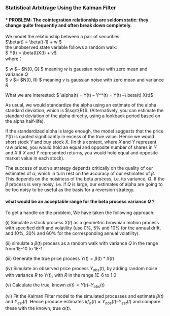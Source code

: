 ### Statistical Arbitrage Using the Kalman Filter
#### * PROBLEM: The cointegration relationship are seldom static: they change quite frequently and often break down completely.
We model the relationship between a pair of securities:  
$\beta(t)  = \beta(t-1) + w $  
the unobserved state variable follows a random walk:  
$ Y(t) = \beta(t)X(t) + v$  
where：  

$ w $~ $N(0, Q) $ meaning $w$ is gaussian noise with zero mean and variance $Q$   
$ v $~ $N(0, R) $ meaning $v$ is gaussian noise with zero mean and variance $R$   

What we are interested:
$ \alpha(t) = Y(t) – Y^*(t) = Y(t) –\ beta(t) X(t)$

As usual, we would standardize the alpha using an estimate of the alpha standard deviation, which is $\sqrt{R}$.  (Alternatively, you can estimate the standard deviation of the alpha directly, using a lookback period based on the alpha half-life).

If the standardized alpha is large enough, the model suggests that the price $Y(t)$ is quoted significantly in excess of the true value.  Hence we would short stock $Y$ and buy stock $X$.  (In this context, where $X$ and $Y$ represent raw prices, you would hold an equal and opposite number of shares in $Y$ and $X$.If $X$ and $Y$ represented returns, you would hold equal and opposite market value in each stock).

The success of such a strategy depends critically on the quality of our estimates of $\alpha$, which in turn rest on the accuracy of our estimates of $\beta$. This depends on the noisiness of the beta process, i.e. its variance, $Q$.  If the $\beta$ process is very noisy, i.e. if $Q$ is large, our estimates of alpha are going to be too noisy to be useful as the basis for a reversion strategy.

#### what would be an acceptable range for the beta process variance $Q$ ?

To get a handle on the problem, We have taken the following approach:

(i) Simulate a stock process $X(t)$ as a geometric brownian motion process with specified drift and volatility (use 0%,  5% and 10% for the annual drift, and 10%,  30% and 60% for the corresponding annual volatility).

(ii) simulate a $\beta(t)$ process as a random walk with variance $Q$ in the range from 1E-10 to 1E-1.

(iii) Generate the true price process $Y(t) = \beta(t)* X(t)$

(iv) Simulate an observed price process $Y_{obs}(t)$, by adding random noise with variance $R$ to $Y(t)$, with $R$ in the range 1E-6 to 1.0

(v) Calculate the true, known $\alpha(t) = Y(t) – Y_{obs}(t)$

(vi) Fit the Kalman Filter model to the simulated processes and estimate $\beta(t)$  and $Y_{est}(t)$. Hence produce estimates $kf_{\alpha}(t)  = Y_{obs}(t) – Y_{est}(t)$ and compare these with the known, true $\alpha(t)$.
